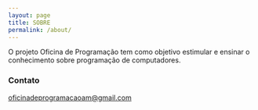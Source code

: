 ```yaml
---
layout: page
title: SOBRE
permalink: /about/
---
```


O projeto Oficina de Programação tem como objetivo estimular e ensinar o conhecimento sobre programação de computadores.

### Contato

[oficinadeprogramacaoam@gmail.com](mailto:oficinadeprogramacaoam@gmail.com)